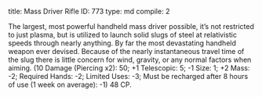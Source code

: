 title:          Mass Driver Rifle
ID:             773
type:           md
compile:        2



The largest, most powerful handheld mass driver possible, it’s not restricted to just plasma, but is utilized to launch solid slugs of steel at relativistic speeds through nearly anything. By far the most devastating handheld weapon ever devised. Because of the nearly instantaneous travel time of the slug there is little concern for wind, gravity, or any normal factors when aiming. (10 Damage (Piercing x2): 50; +1 Telescopic: 5; -1 Size: 1; +2 Mass: -2; Required Hands: -2; Limited Uses: -3; Must be recharged after 8 hours of use (1 week on average): -1) 48 CP.